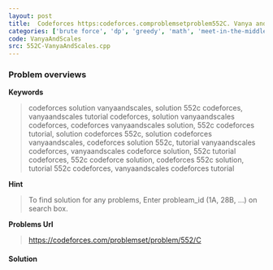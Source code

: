 ```yaml
---
layout: post
title:  Codeforces https:codeforces.comproblemsetproblem552C. Vanya and Scales solution
categories: ['brute force', 'dp', 'greedy', 'math', 'meet-in-the-middle', 'number theory']
code: VanyaAndScales
src: 552C-VanyaAndScales.cpp
---
```

### **Problem overviews**

**Keywords**
> codeforces solution vanyaandscales, solution 552c codeforces, vanyaandscales tutorial codeforces, solution vanyaandscales codeforces, codeforces vanyaandscales solution, 552c codeforces tutorial, solution codeforces 552c, solution codeforces vanyaandscales, codeforces solution 552c, tutorial vanyaandscales codeforces, vanyaandscales codeforce solution, 552c tutorial codeforces, 552c codeforce solution, codeforces 552c solution, tutorial 552c codeforces, vanyaandscales codeforces tutorial

**Hint**
> To find solution for any problems, Enter probleam_id (1A, 28B, ...) on search box. 

**Problems Url**
> https://codeforces.com/problemset/problem/552/C

#### **Solution**



